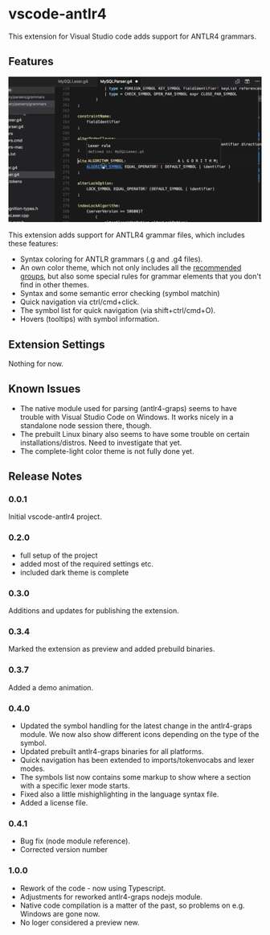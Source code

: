 # vscode-antlr4

This extension for Visual Studio code adds support for ANTLR4 grammars.

## Features

![Some of the features](vscode-demo.gif)

This extension adds support for ANTLR4 grammar files, which includes these features:

* Syntax coloring for ANTLR grammars (.g and .g4 files).
* An own color theme, which not only includes all the [recommended groups](http://manual.macromates.com/en/language_grammars), but also some special rules for grammar elements that you don't find in other themes.
* Syntax and some semantic error checking (symbol matchin)
* Quick navigation via ctrl/cmd+click.
* The symbol list for quick navigation (via shift+ctrl/cmd+O).
* Hovers (tooltips) with symbol information.

## Extension Settings

Nothing for now.

## Known Issues

* The native module used for parsing (antlr4-graps) seems to have trouble with Visual Studio Code on Windows. It works nicely in a standalone node session there, though.
* The prebuilt Linux binary also seems to have some trouble on certain installations/distros. Need to investigate that yet.
* The complete-light color theme is not fully done yet.

## Release Notes

### 0.0.1

Initial vscode-antlr4 project.

### 0.2.0

* full setup of the project
* added most of the required settings etc.
* included dark theme is complete

### 0.3.0

Additions and updates for publishing the extension.

### 0.3.4

Marked the extension as preview and added prebuild binaries.

### 0.3.7

Added a demo animation.

### 0.4.0

- Updated the symbol handling for the latest change in the antlr4-graps module. We now also show different icons depending on the type of the symbol.
- Updated prebuilt antlr4-graps binaries for all platforms.
- Quick navigation has been extended to imports/tokenvocabs and lexer modes.
- The symbols list now contains some markup to show where a section with a specific lexer mode starts.
- Fixed also a little mishighlighting in the language syntax file.
- Added a license file.

### 0.4.1

- Bug fix (node module reference).
- Corrected version number

### 1.0.0

- Rework of the code - now using Typescript.
- Adjustments for reworked antlr4-graps nodejs module.
- Native code compilation is a matter of the past, so problems on e.g. Windows are gone now.
- No loger considered a preview new.
